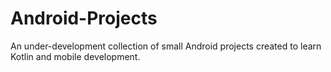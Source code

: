 # Android-Projects
An under-development collection of small Android projects created to learn Kotlin and mobile development.
